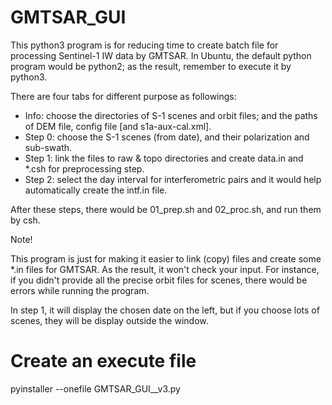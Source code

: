 # GMTSAR_GUI
This python3 program is for reducing time to create batch file for processing Sentinel-1 IW data by GMTSAR.
In Ubuntu, the default python program would be python2; as the result, remember to execute it by python3.  

There are four tabs for different purpose as followings: 
* Info: choose the directories of S-1 scenes and orbit files; and the paths of DEM file, config file [and s1a-aux-cal.xml]. 
* Step 0: choose the S-1 scenes (from date), and their polarization and sub-swath. 
* Step 1: link the files to raw & topo directories and create data.in and \*.csh for preprocessing step. 
* Step 2: select the day interval for interferometric pairs and it would help automatically create the intf.in file. 

After these steps, there would be 01_prep.sh and 02_proc.sh, and run them by csh.

Note!

This program is just for making it easier to link (copy) files and create some \*.in files for GMTSAR.
As the result, it won't check your input.
For instance, if you didn't provide all the precise orbit files for scenes, there would be errors while running the program.

In step 1, it will display the chosen date on the left, but if you choose lots of scenes, they will be display outside the window.

# Create an execute file
pyinstaller --onefile GMTSAR_GUI__v3.py
